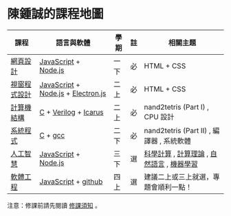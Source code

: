 # 陳鍾誠的課程地圖

課程             | 語言與軟體           | 學期 | 註 | 相關主題
-----------------|----------------------|------|----|-----------
[網頁設計](wd/) | [JavaScript] + [Node.js] | 一下 | 必 | HTML + CSS
[視窗程式設計](wp/wp106a) | [JavaScript] + [Node.js] + [Electron.js]  | 二上 | 必 | HTML + CSS
[計算機結構](co/co106a) | [C] + [Verilog] + [Icarus]  | 二上 | 必 | nand2tetris (Part I) , CPU 設計
[系統程式](sp/) | [C] + [gcc] | 二下 | 必 | nand2tetris (Part II) , 編譯器 , 系統軟體
[人工智慧](ai/) | [JavaScript] + [Node.js] | 三下 | 選 | [科學計算](ai6/book/sc.md) , [計算理論](ai6/book/ct.md) , [自然語言](ai6/book/NLP.md) , [機器學習](ai6/book/ml.md)
[軟體工程](se/se106a/doc/) | [JavaScript] + [github]  | 四上 | 選 | 建議二上或三上就選，專題會順利一點！

注意：修課前請先閱讀 [修課須知](courseKnowhow.md) 。


<!--
## 課程歷史紀錄

課程             | 語言與軟體           | 學期 | 註 | 相關主題
-----------------|----------------------|------|----|-----------
[程式設計](js1.md) | [JavaScript] + [Node.js]  | 一上 | 必 | 修課須知 , HTML , CSS , JavaScript
[程式設計進階](js1.md) | [JavaScript] + [C]  | 一下 | 必 | 前端瀏覽器, 後端伺服器
[3D 動畫設計](blender.md) | [Blender] + [Krita] + [Natron] | 停開 | 選 | 電影後製
[C#程式設計](csharp.md) | [VisualStudio] | 停開	| 選 | 視窗程式 , Thread , 網路程式
[科學計算](scientificComputing.md) | [JavaScript] + [R]  | 三上 | 停開 | [微積分] , [機率統計] , 線性代數 , 數值分析
-->

[C]:../book/cBooks.md
[JavaScript]:../book/jsBooks.md
[Node.js]:https://nodejs.org/
[Electron.js]:https://electron.atom.io/
[Blender]:https://www.blender.org/
[Krita]:https://krita.org/
[Natron]:https://natron.fr/
[R]:https://www.r-project.org/
[Verilog]:https://zh.wikipedia.org/wiki/Verilog
[Icarus]:http://iverilog.icarus.com/
[VisualStudio]:https://www.visualstudio.com/
[gcc]:https://zh.wikipedia.org/wiki/GCC
[微積分]:calculus.md
[機率統計]:../book/st/
[計算理論]:../book/ai/computationalTheory.md
[github]:https://github.com/
